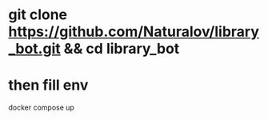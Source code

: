 git clone https://github.com/Naturalov/library_bot.git &&
cd library_bot
===
then fill env
===
docker compose up

